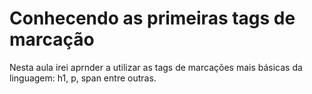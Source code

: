 # Conhecendo as primeiras tags de marcação

Nesta aula irei aprnder a utilizar as tags de marcações mais básicas da linguagem: h1, p, span entre outras.
